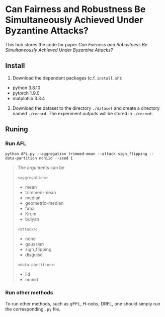 # Can Fairness and Robustness Be Simultaneously Achieved Under Byzantine Attacks?
This hub stores the code for paper *Can Fairness and Robustness Be Simultaneously Achieved Under Byzantine Attacks?* 

## Install
1. Download the dependant packages (c.f. `install.sh`):
- python 3.8.10
- pytorch 1.9.0
- matplotlib 3.3.4

2. Download the dataset to the directory `./dataset` and create a directory named `./record`. The experiment outputs will be stored in `./record`.

## Runing
### Run AFL

`python AFL.py --aggregation trimmed-mean --attack sign_flipping --data-partition noniid --seed 1 `
> The arguments can be
> 
> `<aggregation>`: 
> - mean
> - trimmed-mean
> - median
> - geometric-median
> - faba
> - Krum
> - bulyan
>
> `<attack>`: 
> - none
> - gaussian
> - sign_flipping
> - disguise
>
> `<data-partition>`: 
> - iid
> - noniid

### Run other methods
To run other methods, such as $q$FFL, H-nobs, DRFL, one should simply run the corresponding `.py` file.
